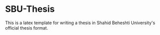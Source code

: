 # SBU-Thesis
This is a latex template for writing a thesis in Shahid Beheshti University's official thesis format. 
